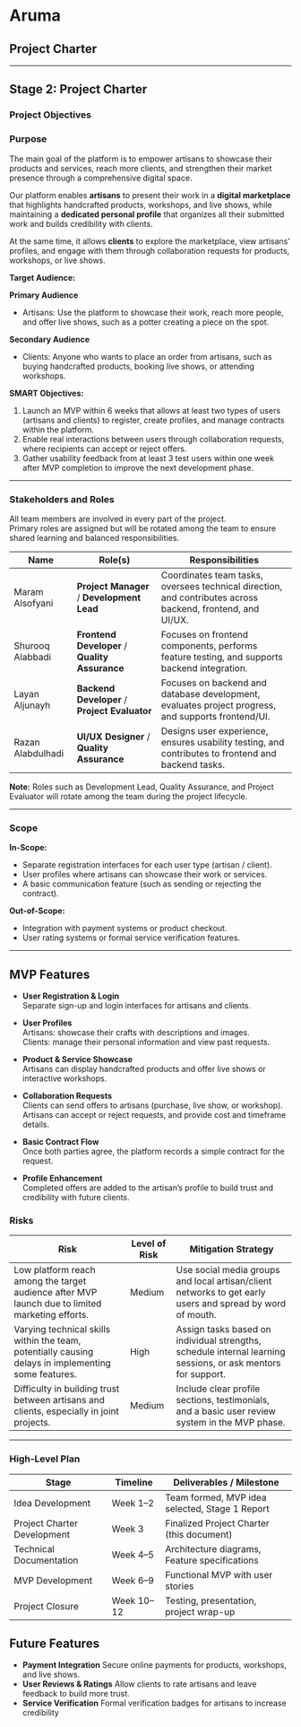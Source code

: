 # Aruma
## Project Charter

---

## Stage 2: Project Charter

### Project Objectives

### Purpose

The main goal of the platform is to empower artisans to showcase their products and services, reach more clients, and strengthen their market presence through a comprehensive digital space.  

Our platform enables **artisans** to present their work in a **digital marketplace** that highlights handcrafted products, workshops, and live shows, while maintaining a **dedicated personal profile** that organizes all their submitted work and builds credibility with clients.  

At the same time, it allows **clients** to explore the marketplace, view artisans’ profiles, and engage with them through collaboration requests for products, workshops, or live shows.  


**Target Audience:**

**Primary Audience**  
- Artisans: Use the platform to showcase their work, reach more people, and offer live shows, such as a potter creating a piece on the spot.

**Secondary Audience**  
- Clients: Anyone who wants to place an order from artisans, such as buying handcrafted products, booking live shows, or attending workshops.

**SMART Objectives:**  
1. Launch an MVP within 6 weeks that allows at least two types of users (artisans and clients) to register, create profiles, and manage contracts within the platform.  
2. Enable real interactions between users through collaboration requests, where recipients can accept or reject offers.  
3. Gather usability feedback from at least 3 test users within one week after MVP completion to improve the next development phase.

---

### Stakeholders and Roles

All team members are involved in every part of the project.  
Primary roles are assigned but will be rotated among the team to ensure shared learning and balanced responsibilities.  

| Name              | Role(s)                                    | Responsibilities                                                                 |
|-------------------|--------------------------------------------|---------------------------------------------------------------------------------|
| Maram Alsofyani   | **Project Manager** / **Development Lead** | Coordinates team tasks, oversees technical direction, and contributes across backend, frontend, and UI/UX. |
| Shurooq Alabbadi  | **Frontend Developer** / **Quality Assurance** | Focuses on frontend components, performs feature testing, and supports backend integration. |
| Layan Aljunayh    | **Backend Developer** / **Project Evaluator** | Focuses on backend and database development, evaluates project progress, and supports frontend/UI. |
| Razan Alabdulhadi | **UI/UX Designer** / **Quality Assurance** | Designs user experience, ensures usability testing, and contributes to frontend and backend tasks. |


**Note:** Roles such as Development Lead, Quality Assurance, and Project Evaluator will rotate among the team during the project lifecycle.  

---

### Scope

**In-Scope:**  
- Separate registration interfaces for each user type (artisan / client).  
- User profiles where artisans can showcase their work or services.  
- A basic communication feature (such as sending or rejecting the contract).

**Out-of-Scope:**  
- Integration with payment systems or product checkout.  
- User rating systems or formal service verification features.

---

## MVP Features

- **User Registration & Login**  
  Separate sign-up and login interfaces for artisans and clients.  

- **User Profiles**  
   Artisans: showcase their crafts with descriptions and images.  
   Clients: manage their personal information and view past requests.  

- **Product & Service Showcase**  
  Artisans can display handcrafted products and offer live shows or interactive workshops.  

- **Collaboration Requests**  
  Clients can send offers to artisans (purchase, live show, or workshop).  
  Artisans can accept or reject requests, and provide cost and timeframe details.  

- **Basic Contract Flow**  
  Once both parties agree, the platform records a simple contract for the request.  

- **Profile Enhancement**  
  Completed offers are added to the artisan’s profile to build trust and credibility with future clients.  


### Risks

| Risk                                                                 | Level of Risk | Mitigation Strategy                                                                 |
|----------------------------------------------------------------------|---------------|-----------------------------------------------------------------------------------|
| Low platform reach among the target audience after MVP launch due to limited marketing efforts. | Medium        | Use social media groups and local artisan/client networks to get early users and spread by word of mouth. |
| Varying technical skills within the team, potentially causing delays in implementing some features. | High          | Assign tasks based on individual strengths, schedule internal learning sessions, or ask mentors for support. |
| Difficulty in building trust between artisans and clients, especially in joint projects. | Medium        | Include clear profile sections, testimonials, and a basic user review system in the MVP phase. |

---

### High-Level Plan

| Stage                    | Timeline        | Deliverables / Milestone                                     |
|--------------------------|----------------|-------------------------------------------------------------|
| Idea Development          | Week 1–2       | Team formed, MVP idea selected, Stage 1 Report             |
| Project Charter Development | Week 3        | Finalized Project Charter (this document)                  |
| Technical Documentation    | Week 4–5      | Architecture diagrams, Feature specifications              |
| MVP Development            | Week 6–9      | Functional MVP with user stories                            |
| Project Closure            | Week 10–12    | Testing, presentation, project wrap-up                      |



## Future Features
- **Payment Integration**
  Secure online payments for products, workshops, and live shows.
- **User Reviews & Ratings**
  Allow clients to rate artisans and leave feedback to build more trust.
- **Service Verification**
  Formal verification badges for artisans to increase credibility

